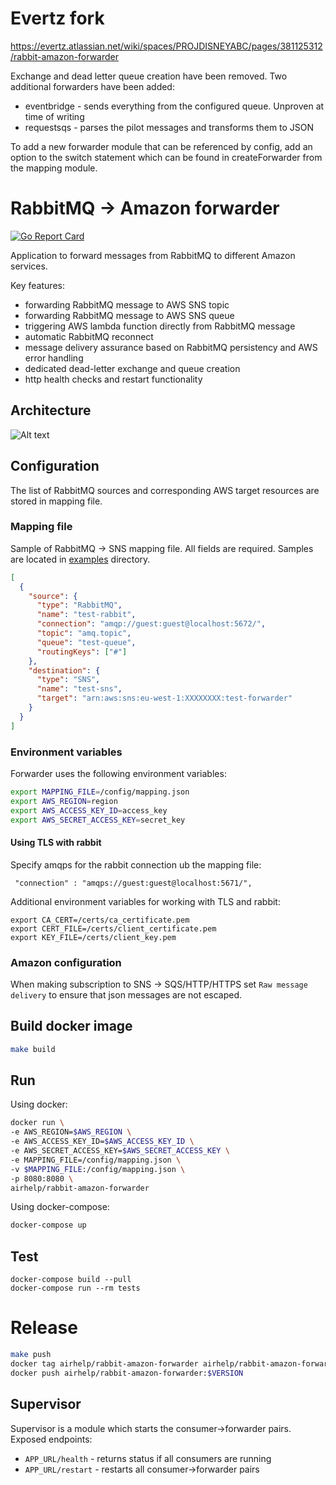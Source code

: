 # Evertz fork

https://evertz.atlassian.net/wiki/spaces/PROJDISNEYABC/pages/381125312/rabbit-amazon-forwarder

Exchange and dead letter queue creation have been removed.
Two additional forwarders have been added:

- eventbridge - sends everything from the configured queue. Unproven at time of writing
- requestsqs - parses the pilot messages and transforms them to JSON

To add a new forwarder module that can be referenced by config, add an option to the switch statement which can be found in createForwarder from the mapping module.

# RabbitMQ -> Amazon forwarder

[![Go Report Card](https://goreportcard.com/badge/github.com/AirHelp/rabbit-amazon-forwarder)](https://goreportcard.com/report/github.com/AirHelp/rabbit-amazon-forwarder)

Application to forward messages from RabbitMQ to different Amazon services.

Key features:

- forwarding RabbitMQ message to AWS SNS topic
- forwarding RabbitMQ message to AWS SNS queue
- triggering AWS lambda function directly from RabbitMQ message
- automatic RabbitMQ reconnect
- message delivery assurance based on RabbitMQ persistency and AWS error handling
- dedicated dead-letter exchange and queue creation
- http health checks and restart functionality

## Architecture

![Alt text](img/rabbit-amazon-forwarder.png?raw=true "RabbitMQ -> Amazon architecture")

## Configuration

The list of RabbitMQ sources and corresponding AWS target resources are stored in mapping file.

### Mapping file

Sample of RabbitMQ -> SNS mapping file. All fields are required. Samples are located in [examples](https://github.com/AirHelp/rabbit-amazon-forwarder/tree/master/examples) directory.

```json
[
  {
    "source": {
      "type": "RabbitMQ",
      "name": "test-rabbit",
      "connection": "amqp://guest:guest@localhost:5672/",
      "topic": "amq.topic",
      "queue": "test-queue",
      "routingKeys": ["#"]
    },
    "destination": {
      "type": "SNS",
      "name": "test-sns",
      "target": "arn:aws:sns:eu-west-1:XXXXXXXX:test-forwarder"
    }
  }
]
```

### Environment variables

Forwarder uses the following environment variables:

```bash
export MAPPING_FILE=/config/mapping.json
export AWS_REGION=region
export AWS_ACCESS_KEY_ID=access_key
export AWS_SECRET_ACCESS_KEY=secret_key
```

#### Using TLS with rabbit

Specify amqps for the rabbit connection ub the mapping file:

```
 "connection" : "amqps://guest:guest@localhost:5671/",
```

Additional environment variables for working with TLS and rabbit:

```
export CA_CERT=/certs/ca_certificate.pem
export CERT_FILE=/certs/client_certificate.pem
export KEY_FILE=/certs/client_key.pem
```

### Amazon configuration

When making subscription to SNS -> SQS/HTTP/HTTPS set `Raw message delivery` to ensure that json messages are not escaped.

## Build docker image

```bash
make build
```

## Run

Using docker:

```bash
docker run \
-e AWS_REGION=$AWS_REGION \
-e AWS_ACCESS_KEY_ID=$AWS_ACCESS_KEY_ID \
-e AWS_SECRET_ACCESS_KEY=$AWS_SECRET_ACCESS_KEY \
-e MAPPING_FILE=/config/mapping.json \
-v $MAPPING_FILE:/config/mapping.json \
-p 8080:8080 \
airhelp/rabbit-amazon-forwarder
```

Using docker-compose:

```bash
docker-compose up
```

## Test

```
docker-compose build --pull
docker-compose run --rm tests
```

# Release

```bash
make push
docker tag airhelp/rabbit-amazon-forwarder airhelp/rabbit-amazon-forwarder:$VERSION
docker push airhelp/rabbit-amazon-forwarder:$VERSION
```

## Supervisor

Supervisor is a module which starts the consumer->forwarder pairs.
Exposed endpoints:

- `APP_URL/health` - returns status if all consumers are running
- `APP_URL/restart` - restarts all consumer->forwarder pairs
